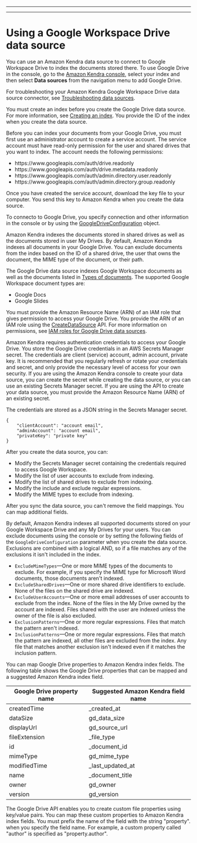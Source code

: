 --------

--------

# Using a Google Workspace Drive data source<a name="data-source-google-drive"></a>

You can use an Amazon Kendra data source to connect to Google Workspace Drive to index the documents stored there\. To use Google Drive in the console, go to the [Amazon Kendra console](https://console.aws.amazon.com/kendra/), select your index and then select **Data sources** from the navigation menu to add Google Drive\.

For troubleshooting your Amazon Kendra Google Workspace Drive data source connector, see [Troubleshooting data sources](troubleshooting-data-sources.md)\.

You must create an index before you create the Google Drive data source\. For more information, see [Creating an index](https://docs.aws.amazon.com/kendra/latest/dg/create-index.html)\. You provide the ID of the index when you create the data source\.

Before you can index your documents from your Google Drive, you must first use an administrator account to create a service account\. The service account must have read\-only permission for the user and shared drives that you want to index\. The account needs the following permissions:
+ https://www\.googleapis\.com/auth/drive\.readonly
+ https://www\.googleapis\.com/auth/drive\.metadata\.readonly
+ https://www\.googleapis\.com/auth/admin\.directory\.user\.readonly
+ https://www\.googleapis\.com/auth/admin\.directory\.group\.readonly

Once you have created the service account, download the key file to your computer\. You send this key to Amazon Kendra when you create the data source\.

To connecto to Google Drive, you specify connection and other information in the console or by using the [GoogleDriveConfiguration](https://docs.aws.amazon.com/kendra/latest/dg/API_GoogleDriveConfiguration.html) object\.

Amazon Kendra indexes the documents stored in shared drives as well as the documents stored in user My Drives\. By default, Amazon Kendra indexes all documents in your Google Drive\. You can exclude documents from the index based on the ID of a shared drive, the user that owns the document, the MIME type of the document, or their path\.

The Google Drive data source indexes Google Workspace documents as well as the documents listed in [Types of documents](index-document-types.md)\. The supported Google Workspace document types are: 
+ Google Docs
+ Google Slides

You must provide the Amazon Resource Name \(ARN\) of an IAM role that gives permission to access your Google Drive\. You provide the ARN of an IAM role using the [CreateDataSource](https://docs.aws.amazon.com/kendra/latest/dg/API_CreateDataSource.html) API\. For more information on permissions, see [IAM roles for Google Drive data sources](https://docs.aws.amazon.com/kendra/latest/dg/iam-roles.html#iam-roles-ds)\.

Amazon Kendra requires authentication credentials to access your Google Drive\. You store the Google Drive credentials in an AWS Secrets Manager secret\. The credentials are client \(service\) account, admin account, private key\. It is recommended that you regularly refresh or rotate your credentials and secret, and only provide the necessary level of access for your own security\. If you are using the Amazon Kendra console to create your data source, you can create the secret while creating the data source, or you can use an existing Secrets Manager secret\. If you are using the API to create your data source, you must provide the Amazon Resource Name \(ARN\) of an existing secret\.

The credentials are stored as a JSON string in the Secrets Manager secret\.

```
{
    "clientAccount": "account email",
    "adminAccount": "account email",
    "privateKey": "private key"
}
```

After you create the data source, you can:
+ Modify the Secrets Manager secret containing the credentials required to access Google Workspace\.
+ Modify the list of user accounts to exclude from indexing\.
+ Modify the list of shared drives to exclude from indexing\.
+ Modify the include and exclude regular expressions\.
+ Modify the MIME types to exclude from indexing\.

After you sync the data source, you can't remove the field mappings\. You can map additional fields\.

By default, Amazon Kendra indexes all supported documents stored on your Google Workspace Drive and any My Drives for your users\. You can exclude documents using the console or by setting the following fields of the `GoogleDriveConfiguration` parameter when you create the data source\. Exclusions are combined with a logical AND, so if a file matches any of the exclusions it isn't included in the index\.
+ `ExcludeMimeTypes`—One or more MIME types of the documents to exclude\. For example, if you specify the MIME type for Microsoft Word documents, those documents aren't indexed\.
+ `ExcludeSharedDrives`—One or more shared drive identifiers to exclude\. None of the files on the shared drive are indexed\.
+ `ExcludeUserAccounts`—One or more email addresses of user accounts to exclude from the index\. None of the files in the My Drive owned by the account are indexed\. Files shared with the user are indexed unless the owner of the file is also excluded\.
+ `ExclusionPatterns`—One or more regular expressions\. Files that match the pattern aren't indexed\.
+ `InclusionPatterns`—One or more regular expressions\. Files that match the pattern are indexed, all other files are excluded from the index\. Any file that matches another exclusion isn't indexed even if it matches the inclusion pattern\.

You can map Google Drive properties to Amazon Kendra index fields\. The following table shows the Google Drive properties that can be mapped and a suggested Amazon Kendra index field\.


| Google Drive property name | Suggested Amazon Kendra field name | 
| --- | --- | 
| createdTime | \_created\_at | 
| dataSize | gd\_data\_size | 
| displayUrl | gd\_source\_url | 
| fileExtension | \_file\_type | 
| id | \_document\_id | 
| mimeType | gd\_mime\_type | 
| modifiedTime | \_last\_updated\_at | 
| name | \_document\_title | 
| owner | gd\_owner | 
| version | gd\_version | 

The Google Drive API enables you to create custom file properties using key/value pairs\. You can map these custom properties to Amazon Kendra index fields\. You must prefix the name of the field with the string "property"\. when you specify the field name\. For example, a custom property called "author" is specified as "property\.author"\.